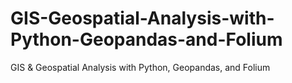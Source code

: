 # GIS-Geospatial-Analysis-with-Python-Geopandas-and-Folium
GIS &amp; Geospatial Analysis with Python, Geopandas, and Folium
